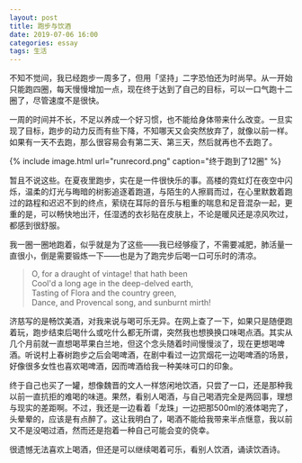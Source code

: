 ```yaml
---
layout: post
title: 跑步与饮酒
date: 2019-07-06 16:00
categories: essay
tags: 生活
---
```


不知不觉间，我已经跑步一周多了，但用「坚持」二字恐怕还为时尚早。从一开始只能跑四圈，每天慢慢增加一点，现在终于达到了自己的目标，可以一口气跑十二圈了，尽管速度不是很快。

一周的时间并不长，不足以养成一个好习惯，也不能给身体带来什么改变。一旦实现了目标，跑步的动力反而有些下降，不知哪天又会突然放弃了，就像以前一样。如果有一天不去跑，那么很容易会有第二天、第三天，然后就再也不去跑了。

{% include image.html url="runrecord.png" caption="终于跑到了12圈" %}

暂且不说这些。在夏夜里跑步，实在是一件很快乐的事。高楼的霓虹灯在夜空中闪烁，温柔的灯光与晦暗的树影追逐着跑道，与陌生的人擦肩而过，在心里默数着跑过的路程和迟迟不到的终点，萦绕在耳际的音乐与粗重的喘息和足音混杂一起，更重的是，可以畅快地出汗，任湿透的衣衫贴在皮肤上，不论是暖风还是凉风吹过，都感到很舒服。

我一圈一圈地跑着，似乎就是为了这些——我已经够瘦了，不需要减肥，肺活量一直很小，倒是需要锻炼一下——也是为了跑完步后喝一口可乐时的清凉。

>O, for a draught of vintage! that hath been  
Cool'd a long age in the deep-delved earth,  
Tasting of Flora and the country green,  
Dance, and Provencal song, and sunburnt mirth!  

济慈写的是畅饮美酒，对我来说与喝可乐无异。在网上查了一下，如果只是随便跑着玩，跑步结束后喝什么或吃什么都无所谓，突然我也想换换口味喝点酒。其实从几个月前就一直想喝苹果白兰地，但这个念头随着时间慢慢淡了，现在更想喝啤酒。听说村上春树跑步之后会喝啤酒，在剧中看过一边赏烟花一边喝啤酒的场景，好像很多女性也喜欢喝啤酒，因而啤酒给我一种美味可口的印象。

终于自己也买了一罐，想像魏晋的文人一样悠闲地饮酒，只尝了一口，还是那种我以前一直抗拒的难喝的味道。果然，看别人喝酒，与自己喝酒完全是两回事，理想与现实的差距啊。不过，我还是一边看着「龙珠」一边把那500ml的液体喝完了，头晕晕的，应该是有点醉了。这让我明白了，喝酒不能给我带来半点惬意，我以前又不是没喝过酒，然而还是抱着一种自己可能会变的侥幸。

很遗憾无法喜欢上喝酒，但还是可以继续喝着可乐，看别人饮酒，诵读饮酒诗。